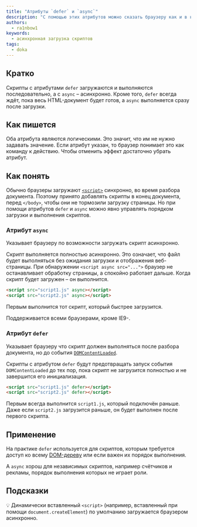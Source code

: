 ```yaml
---
title: "Атрибуты `defer` и `async`"
description: "С помощью этих атрибутов можно сказать браузеру как и в каком порядке загружать скрипты"
authors:
  - ra1nbow1
keywords:
  - асинхронная загрузка скриптов
tags:
  - doka
---
```


## Кратко

Скрипты с атрибутами `defer` загружаются и выполняются последовательно, а с `async` – асинхронно. Кроме того, `defer` всегда ждёт, пока весь HTML-документ будет готов, а `async` выполняется сразу после загрузки.

## Как пишется

Оба атрибута являются логическими. Это значит, что им не нужно задавать значение. Если атрибут указан, то браузер понимает это как команду к действию. Чтобы отменить эффект достаточно убрать атрибут.

## Как понять

Обычно браузеры загружают [`<script>`](/html/script/) синхронно, во время разбора документа. Поэтому принято добавлять скрипты в конец документа, перед `</body>`, чтобы они не тормозили загрузку страницы. Но при помощи атрибутов `defer` и `async` можно явно управлять порядком загрузки и выполнения скриптов.

### Атрибут `async`

Указывает браузеру по возможности загружать скрипт асинхронно.

Скрипт выполняется полностью асинхронно. Это означает, что файл будет выполняться без ожидания загрузки и отображения веб-страницы. При обнаружении `<script async src="...">` браузер не останавливает обработку страницы, а спокойно работает дальше. Когда скрипт будет загружен – он выполнится.

```html
<script src="script1.js" async></script>
<script src="script2.js" async></script>
```

Первым выполнится тот скрипт, который быстрее загрузится.

Поддерживается всеми браузерами, кроме IE9-.

### Атрибут `defer`

Указывает браузеру что скрипт должен выполняться после разбора документа, но до события [`DOMContentLoaded`](/js/event-load-and-domcontentloaded/).

Скрипты с атрибутом `defer` будут предотвращать запуск события `DOMContentLoaded` до тех пор, пока скрипт не загрузится полностью и не завершится его инициализация.

```html
<script src="script1.js" defer></script>
<script src="script2.js" defer></script>
```

Первым всегда выполнится `script1.js`, который подключён раньше. Даже если `script2.js` загрузится раньше, он будет выполнен после первого скрипта.

## Применение

На практике `defer` используется для скриптов, которым требуется доступ ко всему [DOM-дереву](/js/dom/) или если важен их порядок выполнения.

А `async` хорош для независимых скриптов, например счётчиков и рекламы, порядок выполнения которых не играет роли.

## Подсказки

💡 Динамически вставленный `<script>` (например, вставленный при помощи `document.createElement`) по умолчанию загружается браузером асинхронно.

